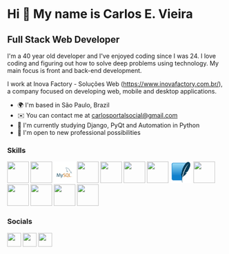 Hi 👋 My name is Carlos E. Vieira
=================================

Full Stack Web Developer
------------------------

I'm a 40 year old developer and I've enjoyed coding since I was 24. I love coding and figuring out how to solve deep problems using technology. My main focus is front and back-end development.

I work at Inova Factory - Soluções Web (https://www.inovafactory.com.br/), a company focused on developing web, mobile and desktop applications.

* 🌍  I'm based in São Paulo, Brazil
* ✉️  You can contact me at [carlosportalsocial@gmail.com](mailto:carlosportalsocial@gmail.com)
* 🧠  I'm currently studying Django, PyQt and Automation in Python
* 🤝  I'm open to new professional possibilities

### Skills

<p>
 <img src="https://cdn.icon-icons.com/icons2/1381/PNG/512/com_94184.png" width="50" height="50">
<img src="https://avatars0.githubusercontent.com/u/958072" width="50" height="50">
<img src="https://raw.githubusercontent.com/github/explore/80688e429a7d4ef2fca1e82350fe8e3517d3494d/topics/mysql/mysql.png" width="50" height="50">
<img src="https://cdn-icons-png.flaticon.com/512/732/732212.png" width="50" height="50">
<img src="https://cdn-icons-png.flaticon.com/512/732/732190.png" width="50" height="50">
<img src="https://avatars.githubusercontent.com/u/2918581?s=280&v=4" width="50" height="50">
<img src="https://camo.githubusercontent.com/4b2b52e6181813394e588e93a0c96a6db56d02cdbed133e9989b24a99da8c659/68747470733a2f2f64617368626f6172642e736e617063726166742e696f2f736974655f6d656469612f6170706d656469612f323031372f30342f7770636f6d2e706e67" width="50" height="50">
  

<img src="https://raw.githubusercontent.com/github/explore/2d218e3aa252dc90eef269b34eeec1fbd15dc07e/topics/sqlite/sqlite.png" width="50" height="50">
<img src="https://camo.githubusercontent.com/7b23e6c442adf9ef0714d6b52c2621b3ebef58bcc2f101b8dabab05904201e4f/68747470733a2f2f63646e2e69636f6e73636f75742e636f6d2f69636f6e2f667265652f706e672d3235362f6a6176612d34332d3536393330352e706e67" width="50" height="50">
<img src="https://user-images.githubusercontent.com/20749736/29601283-58be7ef6-87f8-11e7-82b5-0bfe982044d2.png" width="50" height="50">
<img src="https://camo.githubusercontent.com/9f7002fa85f5bc686e82076e686b18b1b56835800059e455b9f913a091d9083c/687474703a2f2f75706c6f61642e77696b696d656469612e6f72672f77696b6970656469612f636f6d6d6f6e732f7468756d622f632f63332f507974686f6e2d6c6f676f2d6e6f746578742e7376672f3230303070782d507974686f6e2d6c6f676f2d6e6f746578742e7376672e706e67" width="50" height="50">
<img src="https://upload.wikimedia.org/wikipedia/commons/thumb/f/fc/Qt_logo_2013.svg/1200px-Qt_logo_2013.svg.png" width="50" height="50">
<img src="https://camo.githubusercontent.com/537f66454b766b0d56da91225206ebf6d28ecff24d84668d52cf9430e02460fd/68747470733a2f2f63646e2e776f726c64766563746f726c6f676f2e636f6d2f6c6f676f732f646a616e676f2e737667" width="50" height="50">
</p>

### Socials

<p align="left"><a href="https://github.com/carlos-e-vieira" target="_blank" rel="noreferrer"><img src="https://raw.githubusercontent.com/danielcranney/readme-generator/main/public/icons/socials/github-dark.svg" width="32" height="32" /></a> <a href="https://www.linkedin.com/in/carlos-eduardo-1a740a1a2/" target="_blank" rel="noreferrer"><img src="https://raw.githubusercontent.com/danielcranney/readme-generator/main/public/icons/socials/linkedin.svg" width="32" height="32" /></a> <a href="https://www.instagram.com/carloseduvie/" target="_blank" rel="noreferrer"><img src="https://raw.githubusercontent.com/danielcranney/readme-generator/main/public/icons/socials/instagram.svg" width="32" height="32" /></a> </p>


